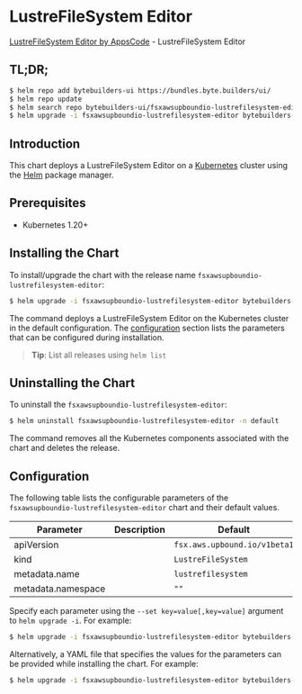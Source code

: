 # LustreFileSystem Editor

[LustreFileSystem Editor by AppsCode](https://byte.builders) - LustreFileSystem Editor

## TL;DR;

```bash
$ helm repo add bytebuilders-ui https://bundles.byte.builders/ui/
$ helm repo update
$ helm search repo bytebuilders-ui/fsxawsupboundio-lustrefilesystem-editor --version=v0.4.18
$ helm upgrade -i fsxawsupboundio-lustrefilesystem-editor bytebuilders-ui/fsxawsupboundio-lustrefilesystem-editor -n default --create-namespace --version=v0.4.18
```

## Introduction

This chart deploys a LustreFileSystem Editor on a [Kubernetes](http://kubernetes.io) cluster using the [Helm](https://helm.sh) package manager.

## Prerequisites

- Kubernetes 1.20+

## Installing the Chart

To install/upgrade the chart with the release name `fsxawsupboundio-lustrefilesystem-editor`:

```bash
$ helm upgrade -i fsxawsupboundio-lustrefilesystem-editor bytebuilders-ui/fsxawsupboundio-lustrefilesystem-editor -n default --create-namespace --version=v0.4.18
```

The command deploys a LustreFileSystem Editor on the Kubernetes cluster in the default configuration. The [configuration](#configuration) section lists the parameters that can be configured during installation.

> **Tip**: List all releases using `helm list`

## Uninstalling the Chart

To uninstall the `fsxawsupboundio-lustrefilesystem-editor`:

```bash
$ helm uninstall fsxawsupboundio-lustrefilesystem-editor -n default
```

The command removes all the Kubernetes components associated with the chart and deletes the release.

## Configuration

The following table lists the configurable parameters of the `fsxawsupboundio-lustrefilesystem-editor` chart and their default values.

|     Parameter      | Description |                 Default                 |
|--------------------|-------------|-----------------------------------------|
| apiVersion         |             | <code>fsx.aws.upbound.io/v1beta1</code> |
| kind               |             | <code>LustreFileSystem</code>           |
| metadata.name      |             | <code>lustrefilesystem</code>           |
| metadata.namespace |             | <code>""</code>                         |


Specify each parameter using the `--set key=value[,key=value]` argument to `helm upgrade -i`. For example:

```bash
$ helm upgrade -i fsxawsupboundio-lustrefilesystem-editor bytebuilders-ui/fsxawsupboundio-lustrefilesystem-editor -n default --create-namespace --version=v0.4.18 --set apiVersion=fsx.aws.upbound.io/v1beta1
```

Alternatively, a YAML file that specifies the values for the parameters can be provided while
installing the chart. For example:

```bash
$ helm upgrade -i fsxawsupboundio-lustrefilesystem-editor bytebuilders-ui/fsxawsupboundio-lustrefilesystem-editor -n default --create-namespace --version=v0.4.18 --values values.yaml
```
